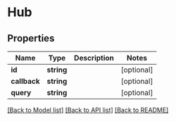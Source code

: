 # Hub

## Properties
Name | Type | Description | Notes
------------ | ------------- | ------------- | -------------
**id** | **string** |  | [optional] 
**callback** | **string** |  | [optional] 
**query** | **string** |  | [optional] 

[[Back to Model list]](../README.md#documentation-for-models) [[Back to API list]](../README.md#documentation-for-api-endpoints) [[Back to README]](../README.md)


